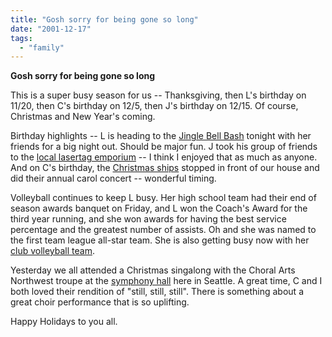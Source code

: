 ```yaml
---
title: "Gosh sorry for being gone so long"
date: "2001-12-17"
tags: 
  - "family"
---
```


**Gosh sorry for being gone so long**

This is a super busy season for us -- Thanksgiving, then L's birthday on 11/20, then C's birthday on 12/5, then J's birthday on 12/15. Of course, Christmas and New Year's coming.

Birthday highlights -- L is heading to the [Jingle Bell Bash](http://www.kiss1061.com/jbb) tonight with her friends for a big night out. Should be major fun. J took his group of friends to the [local lasertag emporium](http://www.illusionz.com/games.html) -- I think I enjoyed that as much as anyone. And on C's birthday, the [Christmas ships](http://archives.seattletimes.nwsource.com/cgi-bin/texis/web/vortex/display?slug=ship06&date=20011206&query=christmas+ships) stopped in front of our house and did their annual carol concert -- wonderful timing.

Volleyball continues to keep L busy. Her high school team had their end of season awards banquet on Friday, and L won the Coach's Award for the third year running, and she won awards for having the best service percentage and the greatest number of assists. Oh and she was named to the first team league all-star team. She is also getting busy now with her [club volleyball team](http://www.volleyballnw.com/JrVBclub/default.htm).

Yesterday we all attended a Christmas singalong with the Choral Arts Northwest troupe at the [symphony hall](http://www.seattlesymphony.org/s-scripts/serve.pl) here in Seattle. A great time, C and I both loved their rendition of "still, still, still". There is something about a great choir performance that is so uplifting.

Happy Holidays to you all.
